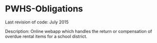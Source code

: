 # PWHS-Obligations
Last revision of code: July 2015

Description: Online webapp which handles the return or compensation of overdue rental items for a school district. 
